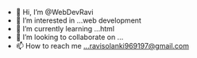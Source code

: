 - 👋 Hi, I’m @WebDevRavi
- 👀 I’m interested in ...web development
- 🌱 I’m currently learning ...html
- 💞️ I’m looking to collaborate on ...
- 📫 How to reach me ...ravisolanki969197@gmail.com

<!---
WebDevRavi/WebDevRavi is a ✨ special ✨ repository because its `README.md` (this file) appears on your GitHub profile.
You can click the Preview link to take a look at your changes.
--->

